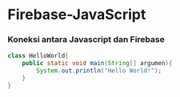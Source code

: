 # Firebase-JavaScript

### Koneksi antara Javascript dan Firebase
```java
class HelloWorld{
    public static void main(String[] argumen){
        System.out.println("Hello World!");
    }
}
```
